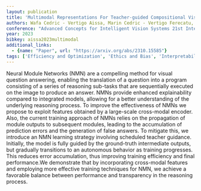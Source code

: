 ```yaml
---
layout: publication
title: 'Multimodal Representations For Teacher-guided Compositional Visual Reasoning'
authors: Wafa Cedric - Vertigo Aissa, Marin Cedric - Vertigo Ferecatu, Michel Cedric - Vertigo Crucianu
conference: "Advanced Concepts for Intelligent Vision Systems 21st International Conference (ACIVS 2023) Aug 2023 Kumamoto Japan"
year: 2023
bibkey: aissa2023multimodal
additional_links:
  - {name: "Paper", url: "https://arxiv.org/abs/2310.15585"}
tags: ['Efficiency and Optimization', 'Ethics and Bias', 'Interpretability and Explainability', 'Reinforcement Learning', 'Interpretability', 'Training Techniques', 'Multimodal Models']
---
```

Neural Module Networks (NMN) are a compelling method for visual question
answering, enabling the translation of a question into a program consisting of
a series of reasoning sub-tasks that are sequentially executed on the image to
produce an answer. NMNs provide enhanced explainability compared to integrated
models, allowing for a better understanding of the underlying reasoning
process. To improve the effectiveness of NMNs we propose to exploit features
obtained by a large-scale cross-modal encoder. Also, the current training
approach of NMNs relies on the propagation of module outputs to subsequent
modules, leading to the accumulation of prediction errors and the generation of
false answers. To mitigate this, we introduce an NMN learning strategy
involving scheduled teacher guidance. Initially, the model is fully guided by
the ground-truth intermediate outputs, but gradually transitions to an
autonomous behavior as training progresses. This reduces error accumulation,
thus improving training efficiency and final performance.We demonstrate that by
incorporating cross-modal features and employing more effective training
techniques for NMN, we achieve a favorable balance between performance and
transparency in the reasoning process.
